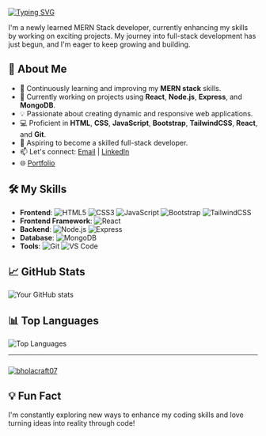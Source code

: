 [![Typing SVG](https://readme-typing-svg.demolab.com?font=Poppins&weight=700&size=30&pause=1000&width=435&lines=Hi+%F0%9F%91%8B%2C+I'm+Deepak+Kumar)](https://git.io/typing-svg)

I'm a newly learned MERN Stack developer, currently enhancing my skills by working on exciting projects. My journey into full-stack development has just begun, and I'm eager to keep growing and building.

## 🚀 About Me

- 🌱 Continuously learning and improving my **MERN stack** skills.
- 🔭 Currently working on projects using **React**, **Node.js**, **Express**, and **MongoDB**.
- 💡 Passionate about creating dynamic and responsive web applications.
- 💻 Proficient in **HTML**, **CSS**, **JavaScript**, **Bootstrap**, **TailwindCSS**, **React**, and **Git**.
- 🎯 Aspiring to become a skilled full-stack developer.
- 📫 Let's connect: [Email](mailto:ydeepak6299@gmail.com) | [LinkedIn](https://www.linkedin.com/in/deepakkumar629/)
- 🌐 [Portfolio](https://your-portfolio-link.com)

## 🛠️ My Skills

- **Frontend**: ![HTML5](https://img.shields.io/badge/-HTML5-E34F26?style=flat-square&logo=html5&logoColor=white) ![CSS3](https://img.shields.io/badge/-CSS3-1572B6?style=flat-square&logo=css3) ![JavaScript](https://img.shields.io/badge/-JavaScript-F7DF1E?style=flat-square&logo=javascript&logoColor=black) ![Bootstrap](https://img.shields.io/badge/-Bootstrap-563D7C?style=flat-square&logo=bootstrap) ![TailwindCSS](https://img.shields.io/badge/-TailwindCSS-38B2AC?style=flat-square&logo=tailwind-css)
- **Frontend Framework**: ![React](https://img.shields.io/badge/-React-black?style=flat-square&logo=react)
- **Backend**: ![Node.js](https://img.shields.io/badge/-Node.js-43853D?style=flat-square&logo=node.js&logoColor=white) ![Express](https://img.shields.io/badge/-Express-black?style=flat-square&logo=express)
- **Database**: ![MongoDB](https://img.shields.io/badge/-MongoDB-4EA94B?style=flat-square&logo=mongodb&logoColor=white)
- **Tools**: ![Git](https://img.shields.io/badge/-Git-F05032?style=flat-square&logo=git&logoColor=white) ![VS Code](https://img.shields.io/badge/-VS%20Code-007ACC?style=flat-square&logo=visual-studio-code&logoColor=white)


## 📈 GitHub Stats

![Your GitHub stats](https://github-readme-stats.vercel.app/api?username=Deepak-Kumar62&show_icons=true&hide_title=true)

## 📊 Top Languages

![Top Languages](https://github-readme-stats.vercel.app/api/top-langs/?username=Deepak-Kumar62&layout=compact&langs_count=8)

<hr/>

###
<p align="left"> <a href="https://github.com/ryo-ma/github-profile-trophy"><img src="https://github-profile-trophy.vercel.app/?username=Deepak-Kumar62" alt="bholacraft07" /></a> </p>

## 💡 Fun Fact
I'm constantly exploring new ways to enhance my coding skills and love turning ideas into reality through code!
